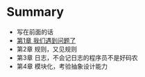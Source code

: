 # Summary

* 写在前面的话
* [第1章 我们遇到问题了](chapter1/README.md)
* 第2章 规则，又见规则
* 第3章 日志，不会记日志的程序员不是好码农
* 第4章 模块化，考验抽象设计能力


